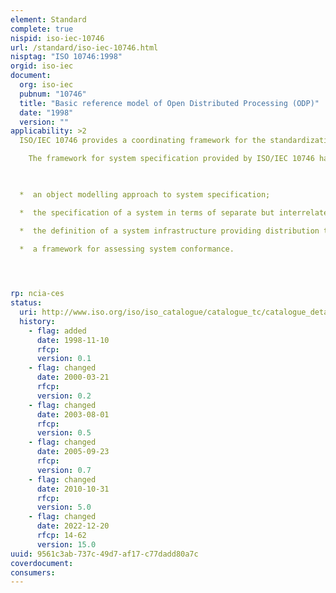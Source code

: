 ```yaml
---
element: Standard
complete: true
nispid: iso-iec-10746
url: /standard/iso-iec-10746.html
nisptag: "ISO 10746:1998"
orgid: iso-iec
document:
  org: iso-iec
  pubnum: "10746"
  title: "Basic reference model of Open Distributed Processing (ODP)"
  date: "1998"
  version: ""
applicability: >2
  ISO/IEC 10746 provides a coordinating framework for the standardization of open distributed processing (ODP). This supports distribution, interworking, portability, and platform and technology independence. It establishes an enterprise architecture framework for the specification of ODP systems.  ISO/IEC 10746 defines the essential concepts necessary to specify open distributed processing systems from five prescribed viewpoints. It provides a well-developed framework for the structuring of specifications for large-scale, distributed systems.

    The framework for system specification provided by ISO/IEC 10746 has four fundamental elements 

    

  *  an object modelling approach to system specification;

  *  the specification of a system in terms of separate but interrelated viewpoint specifications;

  *  the definition of a system infrastructure providing distribution transparencies for system applications;

  *  a framework for assessing system conformance.



  
rp: ncia-ces
status:
  uri: http://www.iso.org/iso/iso_catalogue/catalogue_tc/catalogue_detail.htm?csnumber=20696
  history: 
    - flag: added
      date: 1998-11-10
      rfcp: 
      version: 0.1
    - flag: changed
      date: 2000-03-21
      rfcp: 
      version: 0.2
    - flag: changed
      date: 2003-08-01
      rfcp: 
      version: 0.5
    - flag: changed
      date: 2005-09-23
      rfcp: 
      version: 0.7
    - flag: changed
      date: 2010-10-31
      rfcp: 
      version: 5.0
    - flag: changed
      date: 2022-12-20
      rfcp: 14-62
      version: 15.0
uuid: 9561c3ab-737c-49d7-af17-c77dadd80a7c
coverdocument:
consumers:
---
```

